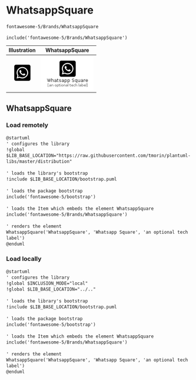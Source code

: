 # WhatsappSquare


```text
fontawesome-5/Brands/WhatsappSquare
```

```text
include('fontawesome-5/Brands/WhatsappSquare')
```



| Illustration | WhatsappSquare |
| :---: | :---: |
| ![illustration for Illustration](../../fontawesome-5/Brands/WhatsappSquare.png) | ![illustration for WhatsappSquare](../../fontawesome-5/Brands/WhatsappSquare.Local.png) |




## WhatsappSquare

### Load remotely
```plantuml
@startuml
' configures the library
!global $LIB_BASE_LOCATION="https://raw.githubusercontent.com/tmorin/plantuml-libs/master/distribution"

' loads the library's bootstrap
!include $LIB_BASE_LOCATION/bootstrap.puml

' loads the package bootstrap
include('fontawesome-5/bootstrap')

' loads the Item which embeds the element WhatsappSquare
include('fontawesome-5/Brands/WhatsappSquare')

' renders the element
WhatsappSquare('WhatsappSquare', 'Whatsapp Square', 'an optional tech label')
@enduml
```

### Load locally
```plantuml
@startuml
' configures the library
!global $INCLUSION_MODE="local"
!global $LIB_BASE_LOCATION="../.."

' loads the library's bootstrap
!include $LIB_BASE_LOCATION/bootstrap.puml

' loads the package bootstrap
include('fontawesome-5/bootstrap')

' loads the Item which embeds the element WhatsappSquare
include('fontawesome-5/Brands/WhatsappSquare')

' renders the element
WhatsappSquare('WhatsappSquare', 'Whatsapp Square', 'an optional tech label')
@enduml
```


